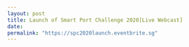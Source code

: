 ```yaml
---
layout: post
title: Launch of Smart Port Challenge 2020[Live Webcast]
date: 
permalink: "https://spc2020launch.eventbrite.sg"
---
```

